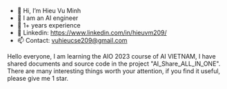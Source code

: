 - 👋 Hi, I’m Hieu Vu Minh
- 👀 I am an AI engineer
- 🌱 1+ years experience
- 💞️ Linkedin: https://www.linkedin.com/in/hieuvm209/
- 📫 Contact: vuhieucse209@gmail.com

Hello everyone, I am learning the AIO 2023 course of AI VIETNAM, I have shared documents and source code in the project "AI_Share_ALL_IN_ONE". There are many interesting things worth your attention, if you find it useful, please give me 1 star.
<!---
TZNcse209/TZNcse209 is a ✨ special ✨ repository because its `README.md` (this file) appears on your GitHub profile.
You can click the Preview link to take a look at your changes.
--->
